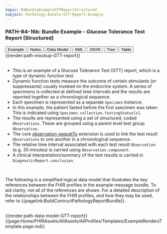 ```yaml
---
topic: R4BundleExampleGTTReportStructured
subject: Pathology-Bundle-GTT-Report-Example
---
```

### PATH-R4-16b: Bundle Example - Glucose Tolerance Test Report (Structured)
<div class="tab fhirTree">
    <button class="tablinks active" onclick="openTab(event, 'Example')">Example</button>
    <button class="tablinks" onclick="openTab(event, 'Notes')">Notes</button>
    <button class="tablinks" onclick="openTab(event, 'DataModel')">Data Model</button>
    <button class="tablinks" onclick="openTab(event, 'XML')">XML</button>
    <button class="tablinks" onclick="openTab(event, 'JSON')">JSON</button>
    <button class="tablinks" onclick="openTab(event, 'Tree')">Tree</button>
    <button class="tablinks" onclick="openTab(event, 'Table')">Table</button>
</div> 
<div id="Example" role="tabpanel" class="tabcontent"  style="display:block"> 
   {{render:path-mockup-GTT-report}}
</div>
<div id="Notes" role="tabpanel" class="tabcontent">
    <br>
    <ul>
        <li>This is an example of a Glucose Tolerance Test (GTT) report, which is a type of dynamic function test.</li>
        <li>Dynamic function tests measure the outcome of certain stimulants (or suppressants) usually invoked on the endocrine system. A series of specimens is collected at defined time intervals and the results are reported together as a chronological sequence.</li>
        <li>Each specimen is represented as a separate <code>Specimen</code> instance.</li>
        <li>In this example, the patient fasted before the first specimen was taken. This is indicated using <code>Specimen.collection.fastingStatus[x]</code>.</li>
        <li>The results are represented using a set of structured, coded <code>Observations</code>. These are grouped using a parent level test group <code>Observation</code>.</li>
        <li>The core <a href="https://hl7.org/fhir/R4/extension-observation-sequelto.html">observation-sequelTo</a> extension is used to link the test result <code>Observations</code> to one another in a chronological sequence.</li>
        <li>The relative time interval associated with each test result <code>Observation</code> (e.g. 30 minutes) is carried using <code>Observation.component</code>.</li>
        <li>A clinical interpretation/summary of the test results is carried in <code>DiagnosticReport.conclusion</code>.</li>       
    </ul>
</div>
<div id="DataModel" role="tabpanel" class="tabcontent">
    <br>
    <p>The following is a simplified logical data model that illustrates the key references between the FHIR profiles in the example message bundle. To aid clarity, not all of the references are shown. For a detailed description of the relationships between the FHIR profiles, and how they may be used, refer to {{pagelink:BuildContructPathologyReportBundle}}.</p>
    <br>
    {{render:path-data-model-GTT-report}}
</div>
{{page:Home/FHIRAssets/AllAssets/AllProfiles/Templates/ExampleRendersTemplate.page.md}}